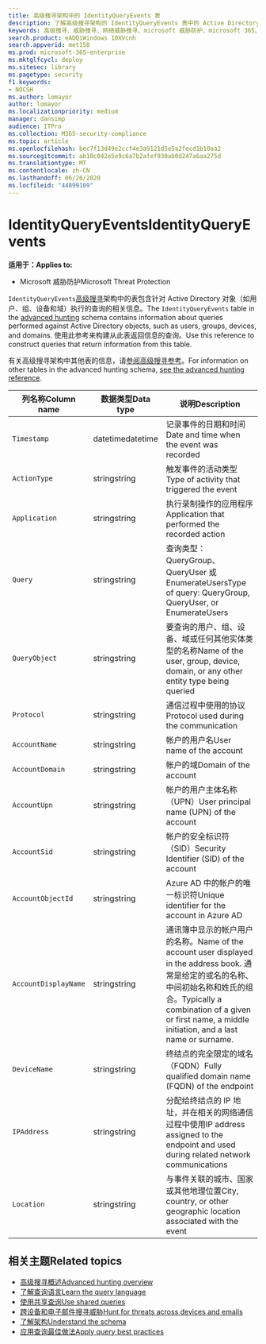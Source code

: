 ```yaml
---
title: 高级搜寻架构中的 IdentityQueryEvents 表
description: 了解高级搜寻架构的 IdentityQueryEvents 表中的 Active Directory 查询事件
keywords: 高级搜寻、威胁搜寻、网络威胁搜寻、microsoft 威胁防护、microsoft 365、mtp、m365、搜索、查询、遥测、架构参考、kusto、表、列、数据类型、说明、IdentityQueryEvents、Azure AD、Active Directory、Azure ATP、标识、LDAP 查询
search.product: eADQiWindows 10XVcnh
search.appverid: met150
ms.prod: microsoft-365-enterprise
ms.mktglfcycl: deploy
ms.sitesec: library
ms.pagetype: security
f1.keywords:
- NOCSH
ms.author: lomayor
author: lomayor
ms.localizationpriority: medium
manager: dansimp
audience: ITPro
ms.collection: M365-security-compliance
ms.topic: article
ms.openlocfilehash: bec7f13d49e2ccf4e3a9121d5e5a2fecd1b10aa2
ms.sourcegitcommit: ab10c042e5e9c6a7b2afef930ab0d247a6aa275d
ms.translationtype: MT
ms.contentlocale: zh-CN
ms.lasthandoff: 06/26/2020
ms.locfileid: "44899109"
---
```

# <a name="identityqueryevents"></a><span data-ttu-id="63f7f-104">IdentityQueryEvents</span><span class="sxs-lookup"><span data-stu-id="63f7f-104">IdentityQueryEvents</span></span>

<span data-ttu-id="63f7f-105">**适用于：**</span><span class="sxs-lookup"><span data-stu-id="63f7f-105">**Applies to:**</span></span>
- <span data-ttu-id="63f7f-106">Microsoft 威胁防护</span><span class="sxs-lookup"><span data-stu-id="63f7f-106">Microsoft Threat Protection</span></span>

<span data-ttu-id="63f7f-107">`IdentityQueryEvents`[高级搜寻](advanced-hunting-overview.md)架构中的表包含针对 Active Directory 对象（如用户、组、设备和域）执行的查询的相关信息。</span><span class="sxs-lookup"><span data-stu-id="63f7f-107">The `IdentityQueryEvents` table in the [advanced hunting](advanced-hunting-overview.md) schema contains information about queries performed against Active Directory objects, such as users, groups, devices, and domains.</span></span> <span data-ttu-id="63f7f-108">使用此参考来构建从此表返回信息的查询。</span><span class="sxs-lookup"><span data-stu-id="63f7f-108">Use this reference to construct queries that return information from this table.</span></span>

<span data-ttu-id="63f7f-109">有关高级搜寻架构中其他表的信息，请[参阅高级搜寻参考](advanced-hunting-schema-tables.md)。</span><span class="sxs-lookup"><span data-stu-id="63f7f-109">For information on other tables in the advanced hunting schema, [see the advanced hunting reference](advanced-hunting-schema-tables.md).</span></span>

| <span data-ttu-id="63f7f-110">列名称</span><span class="sxs-lookup"><span data-stu-id="63f7f-110">Column name</span></span> | <span data-ttu-id="63f7f-111">数据类型</span><span class="sxs-lookup"><span data-stu-id="63f7f-111">Data type</span></span> | <span data-ttu-id="63f7f-112">说明</span><span class="sxs-lookup"><span data-stu-id="63f7f-112">Description</span></span> |
|-------------|-----------|-------------|
| `Timestamp` | <span data-ttu-id="63f7f-113">datetime</span><span class="sxs-lookup"><span data-stu-id="63f7f-113">datetime</span></span> | <span data-ttu-id="63f7f-114">记录事件的日期和时间</span><span class="sxs-lookup"><span data-stu-id="63f7f-114">Date and time when the event was recorded</span></span> |
| `ActionType` | <span data-ttu-id="63f7f-115">string</span><span class="sxs-lookup"><span data-stu-id="63f7f-115">string</span></span> | <span data-ttu-id="63f7f-116">触发事件的活动类型</span><span class="sxs-lookup"><span data-stu-id="63f7f-116">Type of activity that triggered the event</span></span> |
| `Application` | <span data-ttu-id="63f7f-117">string</span><span class="sxs-lookup"><span data-stu-id="63f7f-117">string</span></span> | <span data-ttu-id="63f7f-118">执行录制操作的应用程序</span><span class="sxs-lookup"><span data-stu-id="63f7f-118">Application that performed the recorded action</span></span> |
| `Query` | <span data-ttu-id="63f7f-119">string</span><span class="sxs-lookup"><span data-stu-id="63f7f-119">string</span></span> | <span data-ttu-id="63f7f-120">查询类型： QueryGroup、QueryUser 或 EnumerateUsers</span><span class="sxs-lookup"><span data-stu-id="63f7f-120">Type of query: QueryGroup, QueryUser, or EnumerateUsers</span></span> |
| `QueryObject` | <span data-ttu-id="63f7f-121">string</span><span class="sxs-lookup"><span data-stu-id="63f7f-121">string</span></span> | <span data-ttu-id="63f7f-122">要查询的用户、组、设备、域或任何其他实体类型的名称</span><span class="sxs-lookup"><span data-stu-id="63f7f-122">Name of the user, group, device, domain, or any other entity type being queried</span></span> |
| `Protocol` | <span data-ttu-id="63f7f-123">string</span><span class="sxs-lookup"><span data-stu-id="63f7f-123">string</span></span> | <span data-ttu-id="63f7f-124">通信过程中使用的协议</span><span class="sxs-lookup"><span data-stu-id="63f7f-124">Protocol used during the communication</span></span> |
| `AccountName` | <span data-ttu-id="63f7f-125">string</span><span class="sxs-lookup"><span data-stu-id="63f7f-125">string</span></span> | <span data-ttu-id="63f7f-126">帐户的用户名</span><span class="sxs-lookup"><span data-stu-id="63f7f-126">User name of the account</span></span> |
| `AccountDomain` | <span data-ttu-id="63f7f-127">string</span><span class="sxs-lookup"><span data-stu-id="63f7f-127">string</span></span> | <span data-ttu-id="63f7f-128">帐户的域</span><span class="sxs-lookup"><span data-stu-id="63f7f-128">Domain of the account</span></span> |
| `AccountUpn` | <span data-ttu-id="63f7f-129">string</span><span class="sxs-lookup"><span data-stu-id="63f7f-129">string</span></span> | <span data-ttu-id="63f7f-130">帐户的用户主体名称（UPN）</span><span class="sxs-lookup"><span data-stu-id="63f7f-130">User principal name (UPN) of the account</span></span> |
| `AccountSid` | <span data-ttu-id="63f7f-131">string</span><span class="sxs-lookup"><span data-stu-id="63f7f-131">string</span></span> | <span data-ttu-id="63f7f-132">帐户的安全标识符（SID）</span><span class="sxs-lookup"><span data-stu-id="63f7f-132">Security Identifier (SID) of the account</span></span> |
| `AccountObjectId` | <span data-ttu-id="63f7f-133">string</span><span class="sxs-lookup"><span data-stu-id="63f7f-133">string</span></span> | <span data-ttu-id="63f7f-134">Azure AD 中的帐户的唯一标识符</span><span class="sxs-lookup"><span data-stu-id="63f7f-134">Unique identifier for the account in Azure AD</span></span> |
| `AccountDisplayName` | <span data-ttu-id="63f7f-135">string</span><span class="sxs-lookup"><span data-stu-id="63f7f-135">string</span></span> | <span data-ttu-id="63f7f-136">通讯簿中显示的帐户用户的名称。</span><span class="sxs-lookup"><span data-stu-id="63f7f-136">Name of the account user displayed in the address book.</span></span> <span data-ttu-id="63f7f-137">通常是给定的或名的名称、中间初始名称和姓氏的组合。</span><span class="sxs-lookup"><span data-stu-id="63f7f-137">Typically a combination of a given or first name, a middle initiation, and a last name or surname.</span></span> |
| `DeviceName` | <span data-ttu-id="63f7f-138">string</span><span class="sxs-lookup"><span data-stu-id="63f7f-138">string</span></span> | <span data-ttu-id="63f7f-139">终结点的完全限定的域名（FQDN）</span><span class="sxs-lookup"><span data-stu-id="63f7f-139">Fully qualified domain name (FQDN) of the endpoint</span></span> |
| `IPAddress` | <span data-ttu-id="63f7f-140">string</span><span class="sxs-lookup"><span data-stu-id="63f7f-140">string</span></span> | <span data-ttu-id="63f7f-141">分配给终结点的 IP 地址，并在相关的网络通信过程中使用</span><span class="sxs-lookup"><span data-stu-id="63f7f-141">IP address assigned to the endpoint and used during related network communications</span></span> |
| `Location` | <span data-ttu-id="63f7f-142">string</span><span class="sxs-lookup"><span data-stu-id="63f7f-142">string</span></span> | <span data-ttu-id="63f7f-143">与事件关联的城市、国家或其他地理位置</span><span class="sxs-lookup"><span data-stu-id="63f7f-143">City, country, or other geographic location associated with the event</span></span> |

## <a name="related-topics"></a><span data-ttu-id="63f7f-144">相关主题</span><span class="sxs-lookup"><span data-stu-id="63f7f-144">Related topics</span></span>
- [<span data-ttu-id="63f7f-145">高级搜寻概述</span><span class="sxs-lookup"><span data-stu-id="63f7f-145">Advanced hunting overview</span></span>](advanced-hunting-overview.md)
- [<span data-ttu-id="63f7f-146">了解查询语言</span><span class="sxs-lookup"><span data-stu-id="63f7f-146">Learn the query language</span></span>](advanced-hunting-query-language.md)
- [<span data-ttu-id="63f7f-147">使用共享查询</span><span class="sxs-lookup"><span data-stu-id="63f7f-147">Use shared queries</span></span>](advanced-hunting-shared-queries.md)
- [<span data-ttu-id="63f7f-148">跨设备和电子邮件搜寻威胁</span><span class="sxs-lookup"><span data-stu-id="63f7f-148">Hunt for threats across devices and emails</span></span>](advanced-hunting-query-emails-devices.md)
- [<span data-ttu-id="63f7f-149">了解架构</span><span class="sxs-lookup"><span data-stu-id="63f7f-149">Understand the schema</span></span>](advanced-hunting-schema-tables.md)
- [<span data-ttu-id="63f7f-150">应用查询最佳做法</span><span class="sxs-lookup"><span data-stu-id="63f7f-150">Apply query best practices</span></span>](advanced-hunting-best-practices.md)
